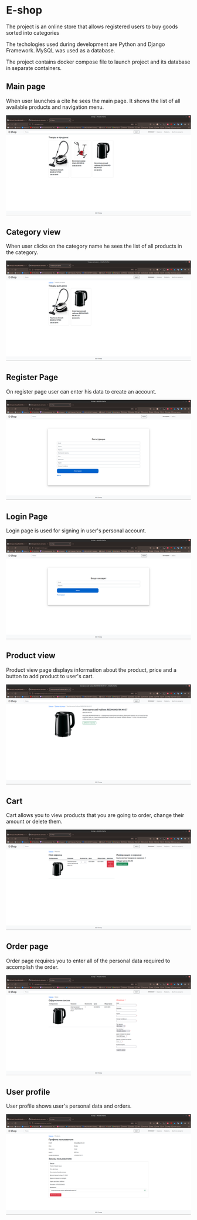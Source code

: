 # E-shop

The project is an online store that allows registered users to buy goods sorted into categories

The techologies used during development are Python and Django Framework. MySQL was used as a database.

The project contains docker compose file to launch project and its database in separate containers.

## Main page

When user launches a cite he sees the main page. It shows the list of all available products and navigation menu. 

![main](screenshots/main.png)

## Category view

When user clicks on the category name he sees the list of all products in the category.

![category](screenshots/category.png)

## Register Page

On register page user can enter his data to create an account.

![register](screenshots/register.png)

## Login Page

Login page is used for signing in user's personal account.

![login](screenshots/login.png)

## Product view

Product view page displays information about the product, price and a button to add product to user's cart.

![product](screenshots/product.png)

## Cart

Cart allows you to view products that you are going to order, change their amount or delete them.

![cart](screenshots/cart.png)

## Order page

Order page requires you to enter all of the personal data required to accomplish the order.

![order](screenshots/order.png)

## User profile

User profile shows user's personal data and orders.

![user](screenshots/profile.png)
